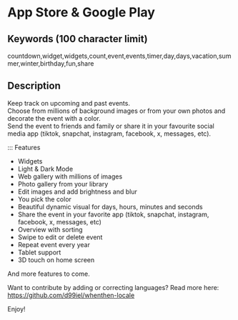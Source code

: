# App Store & Google Play

## Keywords (100 character limit)
countdown,widget,widgets,count,event,events,timer,day,days,vacation,summer,winter,birthday,fun,share

## Description
Keep track on upcoming and past events.  
Choose from millions of background images or from your own photos and decorate the event with a color.  
Send the event to friends and family or share it in your favourite social media app (tiktok, snapchat, instagram, facebook, x, messages, etc).

::: Features
- Widgets
- Light & Dark Mode
- Web gallery with millions of images
- Photo gallery from your library
- Edit images and add brightness and blur
- You pick the color
- Beautiful dynamic visual for days, hours, minutes and seconds
- Share the event in your favorite app (tiktok, snapchat, instagram, facebook, x, messages, etc)
- Overview with sorting
- Swipe to edit or delete event
- Repeat event every year
- Tablet support
- 3D touch on home screen

And more features to come.

Want to contribute by adding or correcting languages? Read more here: https://github.com/d99iel/whenthen-locale

Enjoy!